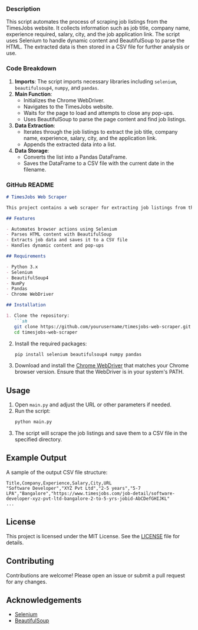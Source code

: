 ### Description
This script automates the process of scraping job listings from the TimesJobs website. It collects information such as job title, company name, experience required, salary, city, and the job application link. The script uses Selenium to handle dynamic content and BeautifulSoup to parse the HTML. The extracted data is then stored in a CSV file for further analysis or use.

### Code Breakdown

1. **Imports**: The script imports necessary libraries including `selenium`, `beautifulsoup4`, `numpy`, and `pandas`.
2. **Main Function**: 
   - Initializes the Chrome WebDriver.
   - Navigates to the TimesJobs website.
   - Waits for the page to load and attempts to close any pop-ups.
   - Uses BeautifulSoup to parse the page content and find job listings.
3. **Data Extraction**:
   - Iterates through the job listings to extract the job title, company name, experience, salary, city, and the application link.
   - Appends the extracted data into a list.
4. **Data Storage**:
   - Converts the list into a Pandas DataFrame.
   - Saves the DataFrame to a CSV file with the current date in the filename.

### GitHub README

```markdown
# TimesJobs Web Scraper

This project contains a web scraper for extracting job listings from the TimesJobs website. The scraper collects job titles, company names, required experience, salaries, cities, and application links, and saves them into a CSV file.

## Features

- Automates browser actions using Selenium
- Parses HTML content with BeautifulSoup
- Extracts job data and saves it to a CSV file
- Handles dynamic content and pop-ups

## Requirements

- Python 3.x
- Selenium
- BeautifulSoup4
- NumPy
- Pandas
- Chrome WebDriver

## Installation

1. Clone the repository:
   ```sh
   git clone https://github.com/yourusername/timesjobs-web-scraper.git
   cd timesjobs-web-scraper
   ```

2. Install the required packages:
   ```sh
   pip install selenium beautifulsoup4 numpy pandas
   ```

3. Download and install the [Chrome WebDriver](https://sites.google.com/a/chromium.org/chromedriver/) that matches your Chrome browser version. Ensure that the WebDriver is in your system's PATH.

## Usage

1. Open `main.py` and adjust the URL or other parameters if needed.
2. Run the script:
   ```sh
   python main.py
   ```
3. The script will scrape the job listings and save them to a CSV file in the specified directory.

## Example Output

A sample of the output CSV file structure:
```csv
Title,Company,Experience,Salary,City,URL
"Software Developer","XYZ Pvt Ltd","2-5 years","5-7 LPA","Bangalore","https://www.timesjobs.com/job-detail/software-developer-xyz-pvt-ltd-bangalore-2-to-5-yrs-jobid-AbCDefGHIJKL"
...
```

## License

This project is licensed under the MIT License. See the [LICENSE](LICENSE) file for details.

## Contributing

Contributions are welcome! Please open an issue or submit a pull request for any changes.

## Acknowledgements

- [Selenium](https://www.selenium.dev/)
- [BeautifulSoup](https://www.crummy.com/software/BeautifulSoup/)

